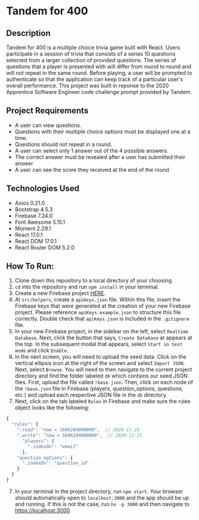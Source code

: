 # Tandem for 400


## Description

Tandem for 400 is a multiple choice trivia game built with React.  Users participate in a session of trivia that consists of a series 10 questions selected from a larger collection of provided questions.  The series of questions that a player is presented with will differ from round to round and will not repeat in the same round.  Before playing, a user will be prompted to authenticate so that the application can keep track of a particular user's overall performance.  This project was built in reponse to the 2020 Apprentice Software Engineer code challenge prompt provided by Tandem.

## Project Requirements

 - A user can view questions.
 - Questions with their multiple choice options must be displayed one at a time.
 - Questions should not repeat in a round.
 - A user can select only 1 answer out of the 4 possible answers.
 - The correct answer must be revealed after a user has submitted their answer
 - A user can see the score they received at the end of the round

## Technologies Used

- Axios 0.21.0
- Bootstrap 4.5.3
- Firebase 7.24.0
- Font Awesome 5.15.1
- Moment 2.29.1
- React 17.0.1
- React DOM 17.0.1
- React Router DOM 5.2.0

## How To Run:

1. Clone down this repository to a local directory of your choosing.
2. `cd` into the repository and run `npm install` in your terminal.
3. Create a new Firebase project [HERE](https://console.firebase.google.com/).
4. At `src/helpers`, create a `apiKeys.json` file.  Within this file, insert the Firebase keys that were generated at the creation of your new Firebase project.  Please reference `apiKeys.example.json` to structure this file correctly.  Double check that `apiKeys.json` is included in the `.gitignore` file.
5. In your new Firebase project, in the sidebar on the left, select `Realtime Database`.  Next, click the button that says, `Create Database` at appears at the top.  In the subsequent modal that appears, select `Start in test mode` and click `Enable`.
6. In the next screen, you will need to upload the seed data.  Click on the vertical ellipsis icon at the right of the screen and select `Import JSON`.  Next, select `Browse`.  You will need to then navigate to the current project directory and find the folder labeled `db` which contains our seed JSON files.  First, upload the file called `!base.json`.  Then, click on each node of the `!base.json` file in Firebase (players, question_options, questions, etc.) and upload each respective JSON file in the `db` directory.
7. Next, click on the tab labeled `Rules` in Firebase and make sure the rules object looks like the following: 
```js
{
  "rules": {
    ".read": "now < 1606284000000",  // 2020-11-25
    ".write": "now < 1606284000000",  // 2020-11-25
      "players": {
        ".indexOn": "email"
      },
    "question_options": {
      ".indexOn": "question_id"
    }
  }
}
```
7. In your terminal in the project directory, run `npm start`.  Your browser should automatically open to `localhost:3000` and the app should be up and running.  If this is not the case, run `hs -p 3000` and then navigate to [https://localhost:3000](https://localhost:3000).
